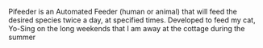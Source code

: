 <p>Pifeeder is an Automated Feeder (human or animal) that will feed
the desired species twice a day, at specified times.
Developed to feed my cat, Yo-Sing on the long weekends that I am
away at the cottage during the summer
</p>
